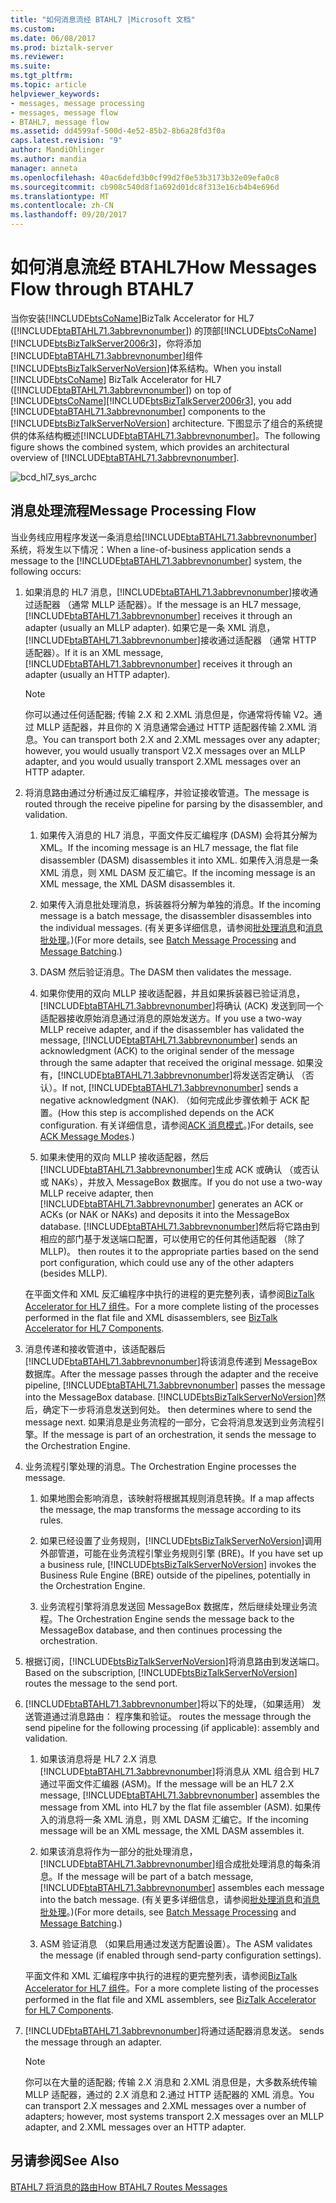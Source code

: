 ```yaml
---
title: "如何消息流经 BTAHL7 |Microsoft 文档"
ms.custom: 
ms.date: 06/08/2017
ms.prod: biztalk-server
ms.reviewer: 
ms.suite: 
ms.tgt_pltfrm: 
ms.topic: article
helpviewer_keywords:
- messages, message processing
- messages, message flow
- BTAHL7, message flow
ms.assetid: dd4599af-500d-4e52-85b2-8b6a28fd3f0a
caps.latest.revision: "9"
author: MandiOhlinger
ms.author: mandia
manager: anneta
ms.openlocfilehash: 40ac6defd3b0cf99d2f0e53b3173b32e09efa0c8
ms.sourcegitcommit: cb908c540d8f1a692d01dc8f313e16cb4b4e696d
ms.translationtype: MT
ms.contentlocale: zh-CN
ms.lasthandoff: 09/20/2017
---
```

# <a name="how-messages-flow-through-btahl7"></a><span data-ttu-id="39252-102">如何消息流经 BTAHL7</span><span class="sxs-lookup"><span data-stu-id="39252-102">How Messages Flow through BTAHL7</span></span>
<span data-ttu-id="39252-103">当你安装[!INCLUDE[btsCoName](../../includes/btsconame-md.md)]BizTalk Accelerator for HL7 ([!INCLUDE[btaBTAHL71.3abbrevnonumber](../../includes/btabtahl71-3abbrevnonumber-md.md)]) 的顶部[!INCLUDE[btsCoName](../../includes/btsconame-md.md)] [!INCLUDE[btsBizTalkServer2006r3](../../includes/btsbiztalkserver2006r3-md.md)]，你将添加[!INCLUDE[btaBTAHL71.3abbrevnonumber](../../includes/btabtahl71-3abbrevnonumber-md.md)]组件[!INCLUDE[btsBizTalkServerNoVersion](../../includes/btsbiztalkservernoversion-md.md)]体系结构。</span><span class="sxs-lookup"><span data-stu-id="39252-103">When you install [!INCLUDE[btsCoName](../../includes/btsconame-md.md)] BizTalk Accelerator for HL7 ([!INCLUDE[btaBTAHL71.3abbrevnonumber](../../includes/btabtahl71-3abbrevnonumber-md.md)]) on top of [!INCLUDE[btsCoName](../../includes/btsconame-md.md)][!INCLUDE[btsBizTalkServer2006r3](../../includes/btsbiztalkserver2006r3-md.md)], you add [!INCLUDE[btaBTAHL71.3abbrevnonumber](../../includes/btabtahl71-3abbrevnonumber-md.md)] components to the [!INCLUDE[btsBizTalkServerNoVersion](../../includes/btsbiztalkservernoversion-md.md)] architecture.</span></span> <span data-ttu-id="39252-104">下图显示了组合的系统提供的体系结构概述[!INCLUDE[btaBTAHL71.3abbrevnonumber](../../includes/btabtahl71-3abbrevnonumber-md.md)]。</span><span class="sxs-lookup"><span data-stu-id="39252-104">The following figure shows the combined system, which provides an architectural overview of [!INCLUDE[btaBTAHL71.3abbrevnonumber](../../includes/btabtahl71-3abbrevnonumber-md.md)].</span></span>  
  
 ![](../../adapters-and-accelerators/accelerator-hl7/media/bcd-hl7-sys-archc.gif "bcd_hl7_sys_archc")  
  
## <a name="message-processing-flow"></a><span data-ttu-id="39252-105">消息处理流程</span><span class="sxs-lookup"><span data-stu-id="39252-105">Message Processing Flow</span></span>  
 <span data-ttu-id="39252-106">当业务线应用程序发送一条消息给[!INCLUDE[btaBTAHL71.3abbrevnonumber](../../includes/btabtahl71-3abbrevnonumber-md.md)]系统，将发生以下情况：</span><span class="sxs-lookup"><span data-stu-id="39252-106">When a line-of-business application sends a message to the [!INCLUDE[btaBTAHL71.3abbrevnonumber](../../includes/btabtahl71-3abbrevnonumber-md.md)] system, the following occurs:</span></span>  
  
1.  <span data-ttu-id="39252-107">如果消息的 HL7 消息，[!INCLUDE[btaBTAHL71.3abbrevnonumber](../../includes/btabtahl71-3abbrevnonumber-md.md)]接收通过适配器 （通常 MLLP 适配器）。</span><span class="sxs-lookup"><span data-stu-id="39252-107">If the message is an HL7 message, [!INCLUDE[btaBTAHL71.3abbrevnonumber](../../includes/btabtahl71-3abbrevnonumber-md.md)] receives it through an adapter (usually an MLLP adapter).</span></span> <span data-ttu-id="39252-108">如果它是一条 XML 消息，[!INCLUDE[btaBTAHL71.3abbrevnonumber](../../includes/btabtahl71-3abbrevnonumber-md.md)]接收通过适配器 （通常 HTTP 适配器）。</span><span class="sxs-lookup"><span data-stu-id="39252-108">If it is an XML message, [!INCLUDE[btaBTAHL71.3abbrevnonumber](../../includes/btabtahl71-3abbrevnonumber-md.md)] receives it through an adapter (usually an HTTP adapter).</span></span>  
  
    > [!NOTE]
    >  <span data-ttu-id="39252-109">你可以通过任何适配器; 传输 2.X 和 2.XML 消息但是，你通常将传输 V2。通过 MLLP 适配器，并且你的 X 消息通常会通过 HTTP 适配器传输 2.XML 消息。</span><span class="sxs-lookup"><span data-stu-id="39252-109">You can transport both 2.X and 2.XML messages over any adapter; however, you would usually transport V2.X messages over an MLLP adapter, and you would usually transport 2.XML messages over an HTTP adapter.</span></span>  
  
2.  <span data-ttu-id="39252-110">将消息路由通过分析通过反汇编程序，并验证接收管道。</span><span class="sxs-lookup"><span data-stu-id="39252-110">The message is routed through the receive pipeline for parsing by the disassembler, and validation.</span></span>  
  
    1.  <span data-ttu-id="39252-111">如果传入消息的 HL7 消息，平面文件反汇编程序 (DASM) 会将其分解为 XML。</span><span class="sxs-lookup"><span data-stu-id="39252-111">If the incoming message is an HL7 message, the flat file disassembler (DASM) disassembles it into XML.</span></span> <span data-ttu-id="39252-112">如果传入消息是一条 XML 消息，则 XML DASM 反汇编它。</span><span class="sxs-lookup"><span data-stu-id="39252-112">If the incoming message is an XML message, the XML DASM disassembles it.</span></span>  
  
    2.  <span data-ttu-id="39252-113">如果传入消息批处理消息，拆装器将分解为单独的消息。</span><span class="sxs-lookup"><span data-stu-id="39252-113">If the incoming message is a batch message, the disassembler disassembles into the individual messages.</span></span> <span data-ttu-id="39252-114">(有关更多详细信息，请参阅[批处理消息](../../adapters-and-accelerators/accelerator-hl7/batch-message-processing.md)和[消息批处理](../../adapters-and-accelerators/accelerator-hl7/message-batching.md)。)</span><span class="sxs-lookup"><span data-stu-id="39252-114">(For more details, see [Batch Message Processing](../../adapters-and-accelerators/accelerator-hl7/batch-message-processing.md) and [Message Batching](../../adapters-and-accelerators/accelerator-hl7/message-batching.md).)</span></span>  
  
    3.  <span data-ttu-id="39252-115">DASM 然后验证消息。</span><span class="sxs-lookup"><span data-stu-id="39252-115">The DASM then validates the message.</span></span>  
  
    4.  <span data-ttu-id="39252-116">如果你使用的双向 MLLP 接收适配器，并且如果拆装器已验证消息，[!INCLUDE[btaBTAHL71.3abbrevnonumber](../../includes/btabtahl71-3abbrevnonumber-md.md)]将确认 (ACK) 发送到同一个适配器接收原始消息通过消息的原始发送方。</span><span class="sxs-lookup"><span data-stu-id="39252-116">If you use a two-way MLLP receive adapter, and if the disassembler has validated the message, [!INCLUDE[btaBTAHL71.3abbrevnonumber](../../includes/btabtahl71-3abbrevnonumber-md.md)] sends an acknowledgment (ACK) to the original sender of the message through the same adapter that received the original message.</span></span> <span data-ttu-id="39252-117">如果没有，[!INCLUDE[btaBTAHL71.3abbrevnonumber](../../includes/btabtahl71-3abbrevnonumber-md.md)]将发送否定确认 （否认）。</span><span class="sxs-lookup"><span data-stu-id="39252-117">If not, [!INCLUDE[btaBTAHL71.3abbrevnonumber](../../includes/btabtahl71-3abbrevnonumber-md.md)] sends a negative acknowledgment (NAK).</span></span> <span data-ttu-id="39252-118">（如何完成此步骤依赖于 ACK 配置。</span><span class="sxs-lookup"><span data-stu-id="39252-118">(How this step is accomplished depends on the ACK configuration.</span></span> <span data-ttu-id="39252-119">有关详细信息，请参阅[ACK 消息模式](../../adapters-and-accelerators/accelerator-hl7/ack-message-modes.md)。)</span><span class="sxs-lookup"><span data-stu-id="39252-119">For details, see [ACK Message Modes](../../adapters-and-accelerators/accelerator-hl7/ack-message-modes.md).)</span></span>  
  
    5.  <span data-ttu-id="39252-120">如果未使用的双向 MLLP 接收适配器，然后[!INCLUDE[btaBTAHL71.3abbrevnonumber](../../includes/btabtahl71-3abbrevnonumber-md.md)]生成 ACK 或确认 （或否认或 NAKs），并放入 MessageBox 数据库。</span><span class="sxs-lookup"><span data-stu-id="39252-120">If you do not use a two-way MLLP receive adapter, then [!INCLUDE[btaBTAHL71.3abbrevnonumber](../../includes/btabtahl71-3abbrevnonumber-md.md)] generates an ACK or ACKs (or NAK or NAKs) and deposits it into the MessageBox database.</span></span> [!INCLUDE[btaBTAHL71.3abbrevnonumber](../../includes/btabtahl71-3abbrevnonumber-md.md)]<span data-ttu-id="39252-121">然后将它路由到相应的部门基于发送端口配置，可以使用它的任何其他适配器 （除了 MLLP)。</span><span class="sxs-lookup"><span data-stu-id="39252-121"> then routes it to the appropriate parties based on the send port configuration, which could use any of the other adapters (besides MLLP).</span></span>  
  
     <span data-ttu-id="39252-122">在平面文件和 XML 反汇编程序中执行的进程的更完整列表，请参阅[BizTalk Accelerator for HL7 组件](../../adapters-and-accelerators/accelerator-hl7/biztalk-accelerator-for-hl7-components.md)。</span><span class="sxs-lookup"><span data-stu-id="39252-122">For a more complete listing of the processes performed in the flat file and XML disassemblers, see [BizTalk Accelerator for HL7 Components](../../adapters-and-accelerators/accelerator-hl7/biztalk-accelerator-for-hl7-components.md).</span></span>  
  
3.  <span data-ttu-id="39252-123">消息传递和接收管道中，该适配器后[!INCLUDE[btaBTAHL71.3abbrevnonumber](../../includes/btabtahl71-3abbrevnonumber-md.md)]将该消息传递到 MessageBox 数据库。</span><span class="sxs-lookup"><span data-stu-id="39252-123">After the message passes through the adapter and the receive pipeline, [!INCLUDE[btaBTAHL71.3abbrevnonumber](../../includes/btabtahl71-3abbrevnonumber-md.md)] passes the message into the MessageBox database.</span></span> [!INCLUDE[btsBizTalkServerNoVersion](../../includes/btsbiztalkservernoversion-md.md)]<span data-ttu-id="39252-124">然后，确定下一步将消息发送到何处。</span><span class="sxs-lookup"><span data-stu-id="39252-124"> then determines where to send the message next.</span></span> <span data-ttu-id="39252-125">如果消息是业务流程的一部分，它会将消息发送到业务流程引擎。</span><span class="sxs-lookup"><span data-stu-id="39252-125">If the message is part of an orchestration, it sends the message to the Orchestration Engine.</span></span>  
  
4.  <span data-ttu-id="39252-126">业务流程引擎处理的消息。</span><span class="sxs-lookup"><span data-stu-id="39252-126">The Orchestration Engine processes the message.</span></span>  
  
    1.  <span data-ttu-id="39252-127">如果地图会影响消息，该映射将根据其规则消息转换。</span><span class="sxs-lookup"><span data-stu-id="39252-127">If a map affects the message, the map transforms the message according to its rules.</span></span>  
  
    2.  <span data-ttu-id="39252-128">如果已经设置了业务规则，[!INCLUDE[btsBizTalkServerNoVersion](../../includes/btsbiztalkservernoversion-md.md)]调用外部管道，可能在业务流程引擎业务规则引擎 (BRE)。</span><span class="sxs-lookup"><span data-stu-id="39252-128">If you have set up a business rule, [!INCLUDE[btsBizTalkServerNoVersion](../../includes/btsbiztalkservernoversion-md.md)] invokes the Business Rule Engine (BRE) outside of the pipelines, potentially in the Orchestration Engine.</span></span>  
  
    3.  <span data-ttu-id="39252-129">业务流程引擎将消息发送回 MessageBox 数据库，然后继续处理业务流程。</span><span class="sxs-lookup"><span data-stu-id="39252-129">The Orchestration Engine sends the message back to the MessageBox database, and then continues processing the orchestration.</span></span>  
  
5.  <span data-ttu-id="39252-130">根据订阅，[!INCLUDE[btsBizTalkServerNoVersion](../../includes/btsbiztalkservernoversion-md.md)]将消息路由到发送端口。</span><span class="sxs-lookup"><span data-stu-id="39252-130">Based on the subscription, [!INCLUDE[btsBizTalkServerNoVersion](../../includes/btsbiztalkservernoversion-md.md)] routes the message to the send port.</span></span>  
  
6.  [!INCLUDE[btaBTAHL71.3abbrevnonumber](../../includes/btabtahl71-3abbrevnonumber-md.md)]<span data-ttu-id="39252-131">将以下的处理，（如果适用） 发送管道通过消息路由： 程序集和验证。</span><span class="sxs-lookup"><span data-stu-id="39252-131"> routes the message through the send pipeline for the following processing (if applicable): assembly and validation.</span></span>  
  
    1.  <span data-ttu-id="39252-132">如果该消息将是 HL7 2.X 消息[!INCLUDE[btaBTAHL71.3abbrevnonumber](../../includes/btabtahl71-3abbrevnonumber-md.md)]将消息从 XML 组合到 HL7 通过平面文件汇编器 (ASM)。</span><span class="sxs-lookup"><span data-stu-id="39252-132">If the message will be an HL7 2.X message, [!INCLUDE[btaBTAHL71.3abbrevnonumber](../../includes/btabtahl71-3abbrevnonumber-md.md)] assembles the message from XML into HL7 by the flat file assembler (ASM).</span></span> <span data-ttu-id="39252-133">如果传入的消息将一条 XML 消息，则 XML DASM 汇编它。</span><span class="sxs-lookup"><span data-stu-id="39252-133">If the incoming message will be an XML message, the XML DASM assembles it.</span></span>  
  
    2.  <span data-ttu-id="39252-134">如果该消息将作为一部分的批处理消息，[!INCLUDE[btaBTAHL71.3abbrevnonumber](../../includes/btabtahl71-3abbrevnonumber-md.md)]组合成批处理消息的每条消息。</span><span class="sxs-lookup"><span data-stu-id="39252-134">If the message will be part of a batch message, [!INCLUDE[btaBTAHL71.3abbrevnonumber](../../includes/btabtahl71-3abbrevnonumber-md.md)] assembles each message into the batch message.</span></span> <span data-ttu-id="39252-135">(有关更多详细信息，请参阅[批处理消息](../../adapters-and-accelerators/accelerator-hl7/batch-message-processing.md)和[消息批处理](../../adapters-and-accelerators/accelerator-hl7/message-batching.md)。)</span><span class="sxs-lookup"><span data-stu-id="39252-135">(For more details, see [Batch Message Processing](../../adapters-and-accelerators/accelerator-hl7/batch-message-processing.md) and [Message Batching](../../adapters-and-accelerators/accelerator-hl7/message-batching.md).)</span></span>  
  
    3.  <span data-ttu-id="39252-136">ASM 验证消息 （如果启用通过发送方配置设置）。</span><span class="sxs-lookup"><span data-stu-id="39252-136">The ASM validates the message (if enabled through send-party configuration settings).</span></span>  
  
     <span data-ttu-id="39252-137">平面文件和 XML 汇编程序中执行的进程的更完整列表，请参阅[BizTalk Accelerator for HL7 组件](../../adapters-and-accelerators/accelerator-hl7/biztalk-accelerator-for-hl7-components.md)。</span><span class="sxs-lookup"><span data-stu-id="39252-137">For a more complete listing of the processes performed in the flat file and XML assemblers, see [BizTalk Accelerator for HL7 Components](../../adapters-and-accelerators/accelerator-hl7/biztalk-accelerator-for-hl7-components.md).</span></span>  
  
7.  [!INCLUDE[btaBTAHL71.3abbrevnonumber](../../includes/btabtahl71-3abbrevnonumber-md.md)]<span data-ttu-id="39252-138">将通过适配器消息发送。</span><span class="sxs-lookup"><span data-stu-id="39252-138"> sends the message through an adapter.</span></span>  
  
    > [!NOTE]
    >  <span data-ttu-id="39252-139">你可以在大量的适配器; 传输 2.X 消息和 2.XML 消息但是，大多数系统传输 MLLP 适配器，通过的 2.X 消息和 2.通过 HTTP 适配器的 XML 消息。</span><span class="sxs-lookup"><span data-stu-id="39252-139">You can transport 2.X messages and 2.XML messages over a number of adapters; however, most systems transport 2.X messages over an MLLP adapter, and 2.XML messages over an HTTP adapter.</span></span>  
  
## <a name="see-also"></a><span data-ttu-id="39252-140">另请参阅</span><span class="sxs-lookup"><span data-stu-id="39252-140">See Also</span></span>  
 [<span data-ttu-id="39252-141">BTAHL7 将消息的路由</span><span class="sxs-lookup"><span data-stu-id="39252-141">How BTAHL7 Routes Messages</span></span>](../../adapters-and-accelerators/accelerator-hl7/how-btahl7-routes-messages.md)
